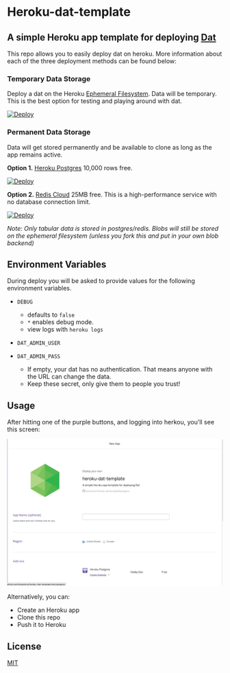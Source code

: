 Heroku-dat-template
===================

## A simple Heroku app template for deploying [Dat](http://github.com/maxogden/dat)

This repo allows you to easily deploy dat on heroku. More information about each of the three deployment methods can be found below:

### Temporary Data Storage
Deploy a dat on the Heroku [Ephemeral Filesystem](https://devcenter.heroku.com/articles/dynos#ephemeral-filesystem). Data will be temporary. This is the best option for testing and playing around with dat.

[![Deploy](https://www.herokucdn.com/deploy/button.png)](https://heroku.com/deploy?template=https://github.com/bmpvieira/heroku-dat-template.git)

### Permanent Data Storage
Data will get stored permanently and be available to clone as long as the app remains active.

**Option 1.** [Heroku Postgres](https://addons.heroku.com/heroku-postgresql)
10,000 rows free.

[![Deploy](https://www.herokucdn.com/deploy/button.png)](https://heroku.com/deploy?template=https://github.com/bmpvieira/heroku-dat-template/tree/postgres)

**Option 2.** [Redis Cloud](https://addons.heroku.com/rediscloud)
25MB free. This is a high-performance service with no database connection limit.

[![Deploy](https://www.herokucdn.com/deploy/button.png)](https://heroku.com/deploy?template=https://github.com/bmpvieira/heroku-dat-template/tree/redis)


_Note: Only tabular data is stored in postgres/redis. Blobs will still be stored on the ephemeral filesystem (unless you fork this and put in your own blob backend)_

Environment Variables
-----
During deploy you will be asked to provide values for the following environment variables.

* `DEBUG`
  - defaults to `false`
  - `*` enables debug mode.
  - view logs with ```heroku logs```

* `DAT_ADMIN_USER`
* `DAT_ADMIN_PASS`
  - If empty, your dat has no authentication. That means anyone with the URL can change the data.
  - Keep these secret, only give them to people you trust!


Usage
-----
After hitting one of the purple buttons, and logging into herkou, you'll see this screen:

![button](screens/landing.png)




Alternatively, you can:
- Create an Heroku app
- Clone this repo
- Push it to Heroku

<!-- https://devcenter.heroku.com/articles/heroku-button -->
<!-- http://expeditedssl.com/heroku-button-maker -->

License
-------
[MIT](https://raw.github.com/bmpvieira/heroku-dat/master/LICENSE)
